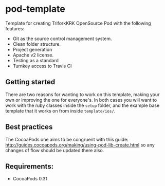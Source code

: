 pod-template
============

Template for creating TriforkKRK OpenSource Pod with the following features:

- Git as the source control management system.
- Clean folder structure.
- Project generation
- Apache v2 license.
- Testing as a standard
- Turnkey access to Travis CI

## Getting started

There are two reasons for wanting to work on this template, making your own or improving the one for everyone's. In both cases you will want to work with the ruby classes inside the `setup` folder, and the example base template that it works on from inside `template/ios/`. 

## Best practices

The CocoaPods one aims to be congruent with this guide: http://guides.cocoapods.org/making/using-pod-lib-create.html so any changes of flow should be updated there also.

## Requirements:

- CocoaPods 0.31
